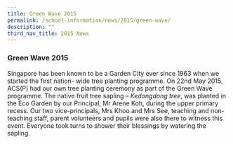 ```yaml
---
title: Green Wave 2015
permalink: /school-information/news/2015/green-wave/
description: ""
third_nav_title: 2015 News
---
```

### **Green Wave 2015**
Singapore has been known to be a Garden City ever since 1963 when we started the first nation- wide tree planting programme. On 22nd May 2015, ACS(P) had our own tree planting ceremony as part of the Green Wave programme. The native fruit tree sapling – _Kedongdong_ _tree_, was planted in the Eco Garden by our Principal, Mr Arene Koh, during the upper primary recess. Our two vice-principals, Mrs Khoo and Mrs See, teaching and non-teaching staff, parent volunteers and pupils were also there to witness this event. Everyone took turns to shower their blessings by watering the sapling.